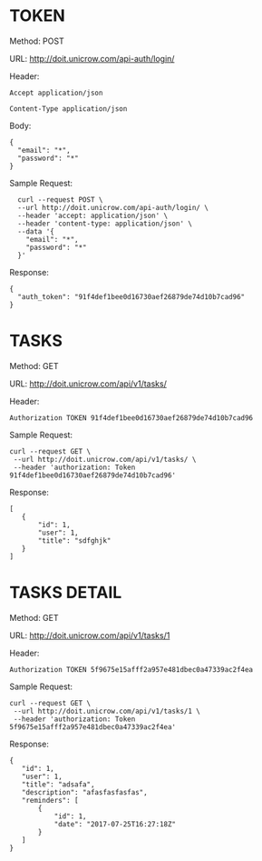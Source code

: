 # TOKEN

Method: POST

URL: http://doit.unicrow.com/api-auth/login/

Header:
~~~~
Accept application/json

Content-Type application/json
~~~~

Body:
~~~~
{
  "email": "*",
  "password": "*"
}
~~~~

Sample Request:
~~~~
  curl --request POST \
  --url http://doit.unicrow.com/api-auth/login/ \
  --header 'accept: application/json' \
  --header 'content-type: application/json' \
  --data '{
    "email": "*",
    "password": "*"
  }'
~~~~

Response:
~~~~
{
  "auth_token": "91f4def1bee0d16730aef26879de74d10b7cad96"
}
~~~~

# TASKS

Method: GET

URL: http://doit.unicrow.com/api/v1/tasks/

Header:
~~~~
Authorization TOKEN 91f4def1bee0d16730aef26879de74d10b7cad96
~~~~

Sample Request:
~~~~
curl --request GET \
 --url http://doit.unicrow.com/api/v1/tasks/ \
 --header 'authorization: Token 91f4def1bee0d16730aef26879de74d10b7cad96'
~~~~

Response:
~~~~
[
   {
       "id": 1,
       "user": 1,
       "title": "sdfghjk"
   }
]
~~~~

# TASKS DETAIL

Method: GET

URL: http://doit.unicrow.com/api/v1/tasks/1

Header:
~~~~
Authorization TOKEN 5f9675e15afff2a957e481dbec0a47339ac2f4ea
~~~~

Sample Request:
~~~~
curl --request GET \
 --url http://doit.unicrow.com/api/v1/tasks/1 \
 --header 'authorization: Token 5f9675e15afff2a957e481dbec0a47339ac2f4ea'
~~~~

Response:
~~~~
{
   "id": 1,
   "user": 1,
   "title": "adsafa",
   "description": "afasfasfasfas",
   "reminders": [
       {
           "id": 1,
           "date": "2017-07-25T16:27:18Z"
       }
   ]
}
~~~~

